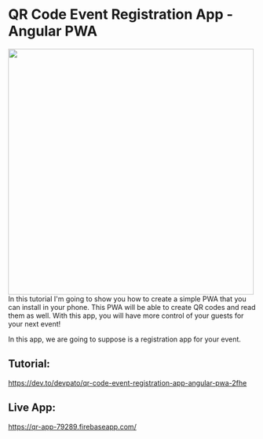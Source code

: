 # QR Code Event Registration App - Angular PWA
<img src="https://thepracticaldev.s3.amazonaws.com/i/5ndxi8aukjrw09ot2o8t.png" width="500px" />
<br/>
In this tutorial I'm going to show you how to create a simple PWA that you can install in your phone. This PWA will be able to create QR codes and read them as well. With this app, you will have more control of your guests for your next event! 


In this app, we are going to suppose is a registration app for your event.

## Tutorial:
https://dev.to/devpato/qr-code-event-registration-app-angular-pwa-2fhe

## Live App:
https://qr-app-79289.firebaseapp.com/
